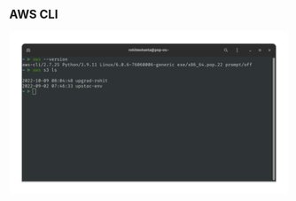 ## AWS CLI
![aws-cli](https://raw.githubusercontent.com/rohit-mohanta/final-project/main/Attachments/aws-cli-version.png)


